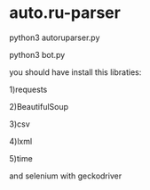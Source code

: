 # auto.ru-parser

python3 autoruparser.py

python3 bot.py

you should have install this libraties:

1)requests

2)BeautifulSoup

3)csv

4)lxml

5)time

and selenium with geckodriver
